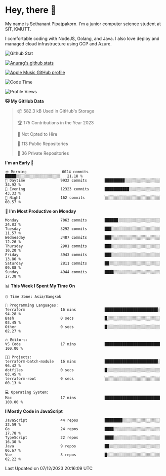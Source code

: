 # Hey, there 🙌
My name is Sethanant Pipatpakorn. I'm a junior computer science student at SIT, KMUTT.

I comfortable coding with NodeJS, Golang, and Java. I also love deploy and managed cloud infrastructure using GCP and Azure.

![Github Stat](https://github-profile-summary-cards.vercel.app/api/cards/profile-details?username=thetkpark&theme=dracula)

[![Anurag's github stats](https://github-readme-stats.vercel.app/api?username=thetkpark&count_private=true&show_icons=true&theme=tokyonight)](https://github.com/anuraghazra/github-readme-stats)

[![Apple Music GitHub profile](https://apple-music-github-profile.rayriffy.com/theme/light.svg?uid=000347.6120fcbefcb74cd59d65c108cc315787.1333)](https://github.com/rayriffy/apple-music-github-profile)

<!--START_SECTION:waka-->
![Code Time](http://img.shields.io/badge/Code%20Time-1%2C035%20hrs%2047%20mins-blue)

![Profile Views](http://img.shields.io/badge/Profile%20Views-0-blue)

**🐱 My GitHub Data** 

> 📦 582.3 kB Used in GitHub's Storage 
 > 
> 🏆 175 Contributions in the Year 2023
 > 
> 🚫 Not Opted to Hire
 > 
> 📜 113 Public Repositories 
 > 
> 🔑 36 Private Repositories 
 > 
**I'm an Early 🐤** 

```text
🌞 Morning                6024 commits        █████░░░░░░░░░░░░░░░░░░░░   21.18 % 
🌆 Daytime                9932 commits        █████████░░░░░░░░░░░░░░░░   34.92 % 
🌃 Evening                12323 commits       ███████████░░░░░░░░░░░░░░   43.33 % 
🌙 Night                  162 commits         ░░░░░░░░░░░░░░░░░░░░░░░░░   00.57 % 
```
📅 **I'm Most Productive on Monday** 

```text
Monday                   7063 commits        ██████░░░░░░░░░░░░░░░░░░░   24.83 % 
Tuesday                  3292 commits        ███░░░░░░░░░░░░░░░░░░░░░░   11.57 % 
Wednesday                3487 commits        ███░░░░░░░░░░░░░░░░░░░░░░   12.26 % 
Thursday                 2901 commits        ███░░░░░░░░░░░░░░░░░░░░░░   10.20 % 
Friday                   3943 commits        ███░░░░░░░░░░░░░░░░░░░░░░   13.86 % 
Saturday                 2811 commits        ██░░░░░░░░░░░░░░░░░░░░░░░   09.88 % 
Sunday                   4944 commits        ████░░░░░░░░░░░░░░░░░░░░░   17.38 % 
```


📊 **This Week I Spent My Time On** 

```text
🕑︎ Time Zone: Asia/Bangkok

💬 Programming Languages: 
Terraform                16 mins             ████████████████████████░   94.28 % 
Bash                     0 secs              █░░░░░░░░░░░░░░░░░░░░░░░░   03.45 % 
Other                    0 secs              █░░░░░░░░░░░░░░░░░░░░░░░░   02.27 % 

🔥 Editors: 
VS Code                  17 mins             █████████████████████████   100.00 % 

🐱‍💻 Projects: 
terraform-batch-module   16 mins             ████████████████████████░   96.42 % 
dotfiles                 0 secs              █░░░░░░░░░░░░░░░░░░░░░░░░   03.45 % 
terraform-root           0 secs              ░░░░░░░░░░░░░░░░░░░░░░░░░   00.13 % 

💻 Operating System: 
Mac                      17 mins             █████████████████████████   100.00 % 
```

**I Mostly Code in JavaScript** 

```text
JavaScript               44 repos            ████████░░░░░░░░░░░░░░░░░   32.59 % 
Go                       24 repos            ████░░░░░░░░░░░░░░░░░░░░░   17.78 % 
TypeScript               22 repos            ████░░░░░░░░░░░░░░░░░░░░░   16.30 % 
Java                     9 repos             ██░░░░░░░░░░░░░░░░░░░░░░░   06.67 % 
Vue                      3 repos             █░░░░░░░░░░░░░░░░░░░░░░░░   02.22 % 
```




 Last Updated on 07/12/2023 20:16:09 UTC
<!--END_SECTION:waka-->
